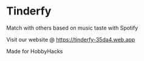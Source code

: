 # Tinderfy

Match with others based on music taste with Spotify

Visit our website @ https://tinderfy-35da4.web.app

Made for HobbyHacks



